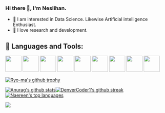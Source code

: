 ### Hi there 👋,   I'm Neslihan.

- 🧐 I am interested in Data Science. Likewise Artificial intelligence Enthusiast. 
- 🌱 I love research and development.





## 🌈 Languages and Tools:
<img
src="https://image.flaticon.com/icons/png/512/3098/3098090.png" width="50" height="50"
/>
<img
src="https://image.flaticon.com/icons/png/512/4248/4248349.png" width="50" height="50"
/>
<img
src="https://image.flaticon.com/icons/png/512/274/274437.png" width="50" height="50"
/>
<img
src="https://image.flaticon.com/icons/png/512/919/919826.png" width="50" height="50"
/>
<img
src="https://image.flaticon.com/icons/png/512/888/888859.png" width="50" height="50"
/>
<img
src="https://image.flaticon.com/icons/png/512/226/226772.png" width="50" height="50"
/>
<img
src="https://image.flaticon.com/icons/png/512/4626/4626050.png" width="50" height="50"
/>
<img
src="https://image.flaticon.com/icons/png/512/2504/2504911.png" width="50" height="50"
/>
<img
src="https://image.flaticon.com/icons/png/512/2584/2584687.png" width="50" height="50"
/>

[![Ryo-ma's github trophy](https://github-profile-trophy.vercel.app/?username=neslihanyetik&row=1)](https://github.com/ryo-ma/github-profile-trophy)

[![Anurag's github stats](https://github-readme-stats.vercel.app/api?username=neslihanyetik&theme=white-black)](https://github.com/anuraghazra/github-readme-stats)[![DenverCoder1's github streak](https://github-readme-streak-stats.herokuapp.com/?user=neslihanyetik&theme=white-black)](https://github.com/DenverCoder1/github-readme-streak-stats)
 [![Naereen's top languages](https://github-readme-stats.vercel.app/api/top-langs/?username=neslihanyetik&theme=white-black)](https://github.com/anuraghazra/github-readme-stats)

![](https://komarev.com/ghpvc/?username=your-github-neslihanyetik&color=ff69b4)


<!--
**neslihanyetik/neslihanyetik** is a ✨ _special_ ✨ repository because its `README.md` (this file) appears on your GitHub profile.

Here are some ideas to get you started:

- 🔭 I’m currently working on ...
- 🌱 I’m currently learning ...
- 👯 I’m looking to collaborate on ...
- 🤔 I’m looking for help with ...
- 💬 Ask me about ...
- 📫 How to reach me: ...
- 😄 Pronouns: ...
- ⚡ Fun fact: ...
-->
